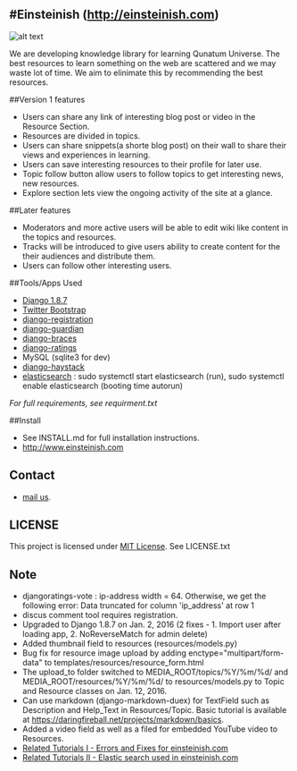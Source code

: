 #Einsteinish (http://einsteinish.com)
----
![alt text](http://einsteinish.com/static/img/Blackhole.jpg)

We are developing knowledge library for learning Qunatum Universe. The best resources to learn something on the web are scattered and we may waste lot of time. We aim to elinimate this by recommending the best resources.

##Version 1 features

+ Users can share any link of interesting blog post or video in the Resource Section.
+ Resources are divided in topics.
+ Users can share snippets(a shorte blog post) on their wall to share their views and experiences in learning.
+ Users can save interesting resources to their profile for later use.
+ Topic follow button allow users to follow topics to get interesting news, new resources.
+ Explore section lets view the ongoing activity of the site at a glance.

##Later features

+ Moderators and more active users will be able to edit wiki like content in the topics and resources.
+ Tracks will be introduced to give users ability to create content for the their audiences and distribute them.
+ Users can follow other interesting users.


##Tools/Apps Used

+ [Django 1.8.7](https://www.djangoproject.com/)
+ [Twitter Bootstrap](http://getbootstrap.com/)
+ [django-registration](https://django-registration.readthedocs.org/en/latest/)
+ [django-guardian](https://github.com/lukaszb/django-guardian)
+ [django-braces](https://github.com/brack3t/django-braces/)
+ [django-ratings](https://github.com/dcramer/django-ratings/)
+ MySQL (sqlite3 for dev)
+ [django-haystack](http://haystacksearch.org/)
+ [elasticsearch](http://elasticsearch.org/) : sudo systemctl start elasticsearch (run), sudo systemctl enable elasticsearch (booting time autorun)

*For full requirements, see requirment.txt*


##Install

+ See INSTALL.md for full installation instructions.
+ http://www.einsteinish.com


## Contact

+ [mail us](mailto:contact.einsteinish@gmail.com).

## LICENSE

This project is licensed under [MIT License](http://mit-license.org). See LICENSE.txt

## Note

+ djangoratings-vote : ip-address width = 64. Otherwise, we get the following error: Data truncated for column 'ip_address' at row 1
+ discus comment tool requires registration. 
+ Upgraded to Django 1.8.7 on Jan. 2, 2016 (2 fixes - 1. Import user after loading app, 2. NoReverseMatch for admin delete)
+ Added thumbnail field to resources (resources/models.py)
+ Bug fix for resource image upload by adding enctype="multipart/form-data" to templates/resources/resource_form.html
+ The upload_to folder switched to MEDIA_ROOT/topics/%Y/%m/%d/ and MEDIA_ROOT/resources/%Y/%m/%d/ to resources/models.py to Topic and Resource classes on Jan. 12, 2016.
+ Can use markdown (django-markdown-duex) for TextField such as Description and Help_Text in Resources/Topic. Basic tutorial is available at https://daringfireball.net/projects/markdown/basics.
+ Added a video field as well as a filed for embedded YouTube video to Resources.
+ [Related Tutorials I - Errors and Fixes for einsteinish.com](http://www.bogotobogo.com/python/Django/Python-Django-1.8-collection-of-errors-and-fixes.php)
+ [Related Tutorials II - Elastic search used in einsteinish.com](http://www.bogotobogo.com/python/Django/Python-Django-Haystack-Elasticsearch.php)


